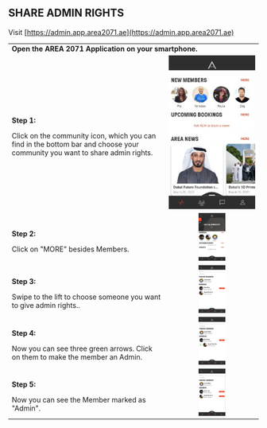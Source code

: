 ## SHARE ADMIN RIGHTS <br>

Visit [https://admin.app.area2071.ae](https://admin.app.area2071.ae)

<table>
  <thead>
  </thead>
  <tbody>
    <tr>
    <tr><td colspan="3"><b>Open the AREA 2071 Application on your smartphone.</b></td>      
    </tr>
    <tr>
    <td style="text-align: left"><p><b>Step 1:</b></p>Click on the community icon, which you can find in the bottom bar and choose your community you want to share admin rights.</td>
    <td style="text-align: center"><img src="landingpage.jpg" alt="Share Rights"></td>
    </tr>
    <tr>
    <td style="text-align: left"><p><b>Step 2:</b></p>Click on "MORE" besides Members.</td>
    <td style="text-align: center"><img src="shareadmin01.jpg"{ width=31% } alt="Share Rights"></td>
    </tr>
    <tr>
    <td style="text-align: left"><p><b>Step 3:</b></p>Swipe to the lift to choose someone you want to give admin rights..</td>
    <td style="text-align: center"><img src="shareadmin02.jpg"{ width=31% } alt="Share Rights"></td>
    </tr>
    <tr>
    <td style="text-align: left"><p><b>Step 4:</b></p>Now you can see three green arrows. Click on them to make the member an Admin.</td>
    <td style="text-align: center"><img src="shareadmin03.jpg"{ width=31% } alt="Share Rights"></td>
    </tr>
    <tr>
    <td style="text-align: left"><p><b>Step 5:</b></p>Now you can see the Member marked as "Admin".</td>
    <td style="text-align: center"><img src="shareadmin04.jpg"{ width=31% } alt="Share Rights"></td>
    </tr>
  </tbody>
</table>
